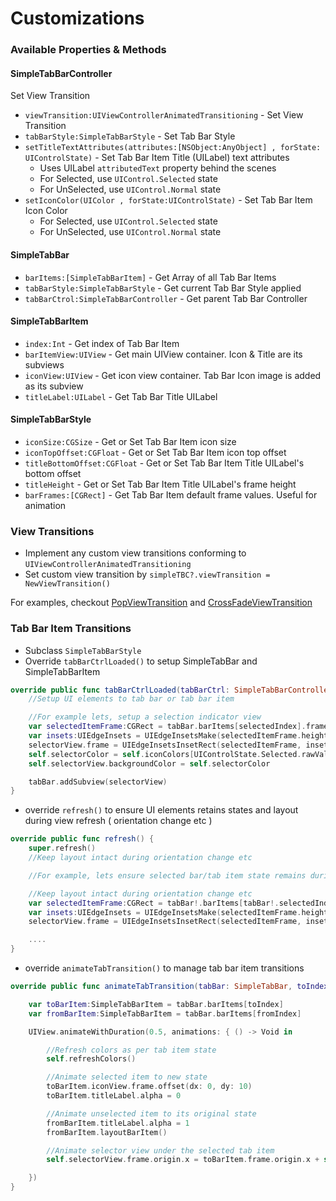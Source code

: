 # Customizations
### Available Properties & Methods
#### SimpleTabBarController

Set View Transition
* `viewTransition:UIViewControllerAnimatedTransitioning` - Set View Transition
* `tabBarStyle:SimpleTabBarStyle` - Set Tab Bar Style
* `setTitleTextAttributes(attributes:[NSObject:AnyObject] , forState: UIControlState)` - Set Tab Bar Item Title (UILabel) text attributes
  * Uses UILabel `attributedText` property behind the scenes
  * For Selected, use `UIControl.Selected` state
  * For UnSelected, use `UIControl.Normal` state
* `setIconColor(UIColor , forState:UIControlState)` - Set Tab Bar Item Icon Color
  * For Selected, use `UIControl.Selected` state
  * For UnSelected, use `UIControl.Normal` state

#### SimpleTabBar
* `barItems:[SimpleTabBarItem]` - Get Array of all Tab Bar Items
* `tabBarStyle:SimpleTabBarStyle` - Get current Tab Bar Style applied
* `tabBarCtrol:SimpleTabBarController` - Get parent Tab Bar Controller

#### SimpleTabBarItem
* `index:Int` - Get index of Tab Bar Item
* `barItemView:UIView` - Get main UIView container. Icon & Title are its subviews
* `iconView:UIView` - Get icon view container. Tab Bar Icon image is added as its subview
* `titleLabel:UILabel` - Get Tab Bar Title UILabel

#### SimpleTabBarStyle
* `iconSize:CGSize` - Get or Set Tab Bar Item icon size
* `iconTopOffset:CGFloat` - Get or Set Tab Bar Item icon top offset
* `titleBottomOffset:CGFloat` - Get or Set Tab Bar Item Title UILabel's bottom offset
* `titleHeight` - Get or Set Tab Bar Item Title UILabel's frame height
* `barFrames:[CGRect]` - Get Tab Bar Item default frame values. Useful for animation


### View Transitions
* Implement any custom view transitions conforming to `UIViewControllerAnimatedTransitioning`
* Set custom view transition by `simpleTBC?.viewTransition = NewViewTransition()`

For examples, checkout [PopViewTransition](Pod/Classes/ViewTransitions/PopViewTransition.swift) and [CrossFadeViewTransition](Pod/Classes/ViewTransitions/CrossFadeViewTransition.swift)

### Tab Bar Item Transitions

* Subclass `SimpleTabBarStyle`
* Override `tabBarCtrlLoaded()` to setup SimpleTabBar and SimpleTabBarItem

```swift
override public func tabBarCtrlLoaded(tabBarCtrl: SimpleTabBarController, tabBar: SimpleTabBar, selectedIndex: Int) {
    //Setup UI elements to tab bar or tab bar item

    //For example lets, setup a selection indicator view
    var selectedItemFrame:CGRect = tabBar.barItems[selectedIndex].frame
    var insets:UIEdgeInsets = UIEdgeInsetsMake(selectedItemFrame.height - selectorHeight, selectorSideInsets, 0, selectorSideInsets)
    selectorView.frame = UIEdgeInsetsInsetRect(selectedItemFrame, insets)
    self.selectorColor = self.iconColors[UIControlState.Selected.rawValue]
    self.selectorView.backgroundColor = self.selectorColor

    tabBar.addSubview(selectorView)
}

```

* override `refresh()` to ensure UI elements retains states and layout during view refresh ( orientation change etc )

```swift
override public func refresh() {
    super.refresh()
    //Keep layout intact during orientation change etc

    //For example, lets ensure selected bar/tab item state remains during refresh

    //Keep layout intact during orientation change etc
    var selectedItemFrame:CGRect = tabBar!.barItems[tabBar!.selectedIndex].frame
    var insets:UIEdgeInsets = UIEdgeInsetsMake(selectedItemFrame.height - selectorHeight, selectorSideInsets, 0, selectorSideInsets)
    selectorView.frame = UIEdgeInsetsInsetRect(selectedItemFrame, insets)

    ....
}
```

* override `animateTabTransition()` to manage tab bar item transitions

```swift
override public func animateTabTransition(tabBar: SimpleTabBar, toIndex: Int,fromIndex: Int) {

    var toBarItem:SimpleTabBarItem = tabBar.barItems[toIndex]
    var fromBarItem:SimpleTabBarItem = tabBar.barItems[fromIndex]

    UIView.animateWithDuration(0.5, animations: { () -> Void in

        //Refresh colors as per tab item state
        self.refreshColors()

        //Animate selected item to new state
        toBarItem.iconView.frame.offset(dx: 0, dy: 10)
        toBarItem.titleLabel.alpha = 0

        //Animate unselected item to its original state
        fromBarItem.titleLabel.alpha = 1
        fromBarItem.layoutBarItem()

        //Animate selector view under the selected tab item
        self.selectorView.frame.origin.x = toBarItem.frame.origin.x + self.selectorSideInsets

    })
}
```
